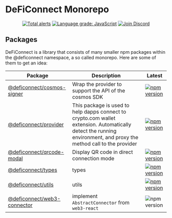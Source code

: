 # DeFiConnect Monorepo

<p align="center">
    <a href="https://lgtm.com/projects/g/crypto-com/deficonnect-monorepo/alerts/"><img alt="Total alerts" src="https://img.shields.io/lgtm/alerts/g/crypto-com/deficonnect-monorepo.svg?logo=lgtm&logoWidth=18"/></a>
    <a href="https://lgtm.com/projects/g/crypto-com/deficonnect-monorepo/context:javascript"><img alt="Language grade: JavaScript" src="https://img.shields.io/lgtm/grade/javascript/g/crypto-com/deficonnect-monorepo.svg?logo=lgtm&logoWidth=18"/></a>
    <a href="https://discord.gg/qTs3qW3j"><img alt="Join Discord" src="https://img.shields.io/discord/783264383978569728?logo=discord"/></a>
</p>

## Packages

DeFiConnect is a library that consists of many smaller npm packages within the @deficonnect namespace, a so called monorepo. Here are some of them to get an idea:



| Package                                                      | Description                                                  | Latest                                                       |
| ------------------------------------------------------------ | ------------------------------------------------------------ | ------------------------------------------------------------ |
| [@deficonnect/cosmos-signer](packages/cosmos-signer)         | Wrap the provider to support the API of the cosmos SDK       | [![npm version](https://img.shields.io/npm/v/@deficonnect/cosmos-signer.svg)](https://www.npmjs.com/package/@deficonnect/cosmos-signer) |
| [@deficonnect/provider](packages/provider)                   | This package is used to help dapps connect to crypto.com wallet extension. Automatically detect the running environment, and proxy the method call to the provider | [![npm version](https://img.shields.io/npm/v/@deficonnect/provider.svg)](https://www.npmjs.com/package/@deficonnect/provider) |
| [@deficonnect/qrcode-modal](packages/qrcode-modal)           | Display QR code in direct connection mode                    | [![npm version](https://img.shields.io/npm/v/@deficonnect/qrcode-modal.svg)](https://www.npmjs.com/package/@deficonnect/qrcode-modal) |
| [@deficonnect/types](packages/types)                         | types                                                        | [![npm version](https://img.shields.io/npm/v/@deficonnect/types.svg)](https://www.npmjs.com/package/@deficonnect/types) |
| [@deficonnect/utils](packages/utils)                         | utils                                                        | [![npm version](https://img.shields.io/npm/v/@deficonnect/utils.svg)](https://www.npmjs.com/package/@deficonnect/utils) |
| [@deficonnect/web3-connector](packages/web3-connector) | implement `AbstractConnector` from `web3-react`                 | ![npm version](https://img.shields.io/npm/v/@deficonnect/web3-connector.svg) |
